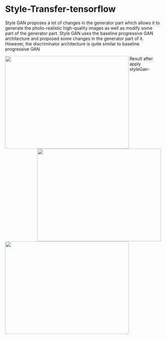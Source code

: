 # Style-Transfer-tensorflow
Style GAN proposes a lot of changes in the generator part which allows it to generate the photo-realistic high-quality images as well as modify some part of the generator part.
Style GAN uses the baseline progressive GAN architecture and proposed some changes in the generator part of it. However, the discriminator architecture is quite similar to baseline progressive GAN

<a href="url"><img src="https://github.com/Vimal9900/Style-Transfer-tensorflow/blob/main/Images/GoldenGate.jpg" align="left" height="300" width="400" ></a>
<a href="url"><img src="https://github.com/Vimal9900/Style-Transfer-tensorflow/blob/main/Images/starry_night.jpg" align="right" height="300" width="400" ></a>



Result after apply styleGan-

<a href="url"><img src="https://github.com/Vimal9900/Style-Transfer-tensorflow/blob/main/Results/golden_gate_starry.jpg" align="center" height="300" width="400" ></a>
